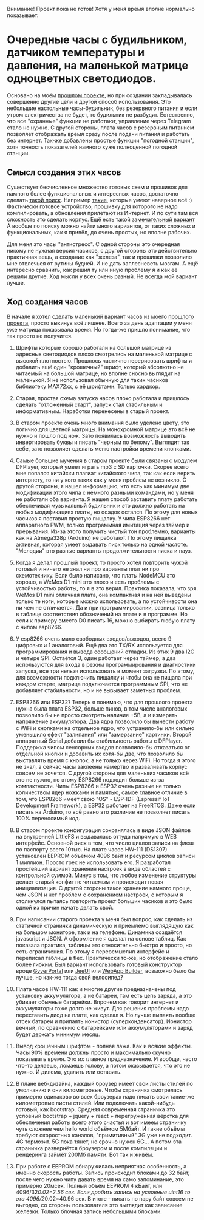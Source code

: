 Внимание! Проект пока не готов! Хотя у меня время вполне нормально показывает.

# Очередные часы с будильником, датчиком температуры и давления, на маленькой матрице одноцветных светодиодов.

Основано на моём [прошлом проекте](https://github.com/SerhiiLe/clock-esp8266-ws2812b), но при создании закладывалась совершенно 
другие цели и другой способ использования. Это небольшие настольные часы-будильник, без резервного питания и если утром
электричества не будет, то будильник не разбудит. Естественно, что все "охранные" функции не работают, управление через Telegram
стало не нужно. С другой стороны, плата часов с резервным питанием позволяет отображать время сразу после подачи питания и работать
без интернет. Так-же добавлены простые функции "погодной станции", хотя точность показателей намного хуже полноценной погодной станции.

## Смысл создания этих часов

Существует бесчисленное множество готовых схем и прошивок для намного более функциональных и интересных часов, достаточно
сделать [такой поиск](https://www.google.com/search?q=MAX7219+clock). Например [такие](https://www.thingiverse.com/thing:3924947),
которые умеют наверное всё :) Фактически готовое устройство, прошивку для которого не надо компилировать,
а обновления прилетают из Интернет. И по сути там вся сложность это сделать корпус. Ещё есть такой [замечательный вариант](https://github.com/IZ76/VZ_Clock/tree/master)
А вообще по поиску можно найти много вариантов, от таких сложных и функциональных, как я привёл, до очень простых, но вполне рабочих.

Для меня это часы "антистресс". С одной стороны это очередная никому не нужная версия часиков, с другой стороны это действительно практичная вещь,
а создание как "железа", так и прошивки позволило мне отвлечься от рутины будней. И не дать заплесневеть мозгам. А ещё интересно сравнить,
как решил ту или иную проблему я и как её решали другие. Ход мысли у всех очень разный. Не всегда мой вариант лучше.

## Ход создания часов

В начале я хотел сделать маленький вариант часов из моего [прошлого проекта](https://github.com/SerhiiLe/clock-esp8266-ws2812b),
просто выкинув всё лишнее. Всего за день адаптации у меня уже матрица показывала время. Но тогда-же пришло понимание, что так просто не получится.

1. Шрифты которые хорошо работали на большой матрице из адресных светодиодов плохо смотрелись на маленькой матрице с высокой плотностью.
Прошлось частично перерисовать шрифты и добавить ещё один "крошечный" шрифт, который абсолютно не читаемый на большой матрице, но вполне сносно
выглядит на маленькой. Я не использовал обычную для таких часиков библиотеку MAX72xx, с её шрифтами. Только хардкор.

2. Старая, простая схема запуска часов плохо работала и пришлось сделать "отложенный старт", запуск стал стабильным и информативным. Наработки перенесены
в старый проект.

3. В старом проекте очень много внимания было уделено цвету, это логично для цветной матрицы. На монохромной матрице это всё не нужно и пошло под нож.
Зато появилась возможность выводить инвертировать буквы и писать "черным по белому". Выглядит так себе, зато позволяет сделать меню настройки времени кнопками.

4. Самые большие мучения в старом проекте были связаны с модулем DFPlayer, который умеет играть mp3 с SD карточки. Скорее всего мне попался китайски плагиат
китайского чипа, так как если верить интернету, то ни у кого таких как у меня проблем не возникло. С другой стороны, я нашел информацию, что есть как минимум две 
модификации этого чипа с немного разными командами, но у меня не работали оба варианта. Я нашел способ заставить плату работать обеспечивая музыкальный будильник и
это должно работать на любых модификациях платы, но осадок остался. По этому для новых часиков я поставил простую пищалку. У чипа ESP8266 нет аппаратного PWM,
только программная имитация через таймер и прерывания. Из-за этого получить чистый тон проблемно, варианты как на Atmega328p (Arduino) не работают. По этому
пищалка активная, которая умеет выдавать писк только на одной частоте. "Мелодии" это разные варианты продолжительности писка и пауз.

5. Когда я делал прошлый проект, то просто хотел повторить чужой готовый и ничего не знал ни про варианты плат ни про схемотехнику. Если было написано, что платы
NodeMCU это хорошо, а WeMos D1 mini это плохо и есть проблемы с устойчивостью работы, то я в это верил. Практика показала, что зря. WeMos D1 mini отличная плата,
она компактная и на ней выведены только те ноги, которые можно использовать, а по устойчивости она ни чем не отличается. Да и при программировании, разница только в
таблице соответствия обозначений на плате и в программе. Но если к примеру вместо D0 писать 16, можно выбирать любую плату с чипом esp8266.

6. У esp8266 очень мало свободных входов/выходов, всего 9 цифровых и 1 аналоговый. Ещё два это TX/RX используется для программирования и вывода сообщений отладки.
Из этих 9 два I2C и четыре SPI. Остаётся 3, один работает через таймер, а два используются для входа в режим программирования и диагностики запуска, все три нельзя
использовать в момент загрузки. По этому, для возможности подключить пищалку и чтобы она не пищала при каждом старте, матрица подключается программным SPI, что не
добавляет стабильности, но и не вызывает заметных проблем.

7. ESP8266 или ESP32? Теперь я понимаю, что для прошлого проекта нужна была плата ESP32, больше пинов, в том числе аналоговых позволило бы не просто смотреть наличие
+5В, а и измерять напряжение аккумулятора. Два ядра позволило бы вынести работу с WiFi и кнопками на отдельное ядро, что устранило-бы или сильно уменьшило
ефект "залипания" или "замерзание" картинки. Второй аппаратный Serial добавил бы стабильность работы с DFPlayer. Поддержка чипом сенсорных входов позволило-бы отказаться
от отдельной кнопки и добавить их хотя-бы две, что позволило бы выставлять время с кнопок, а не только через WiFi. Но тогда я этого не знал, а сейчас часы заклеены
намертво и разваливать корпус совсем не хочется. С другой стороны для маленьких часиков всё это не нужно, по этому ESP8266 подходит больше из-за компактности.
Чипы ESP8266 и ESP32 очень разные не только количеством ядер ножками и памятью, самое главное отличие в том, что ESP8266 имеет свою "OS" - ESP-IDF
(Espressif IoT Development Framework), а ESP32 работает на FreeRTOS. Даже если писать на Arduino, то всё равно это различие не позволяет писать 100% переносимый код.

8. В старом проекте конфигурация сохранялась в виде JSON файлов на внутренней LittleFS и выдавалась оттуда напрямую в WEB интерфейс. Основной риск в том, что число
циклов записи на флеш по паспорту всего 10тыс. На плате часов HW-111 (DS1307) установлен EEPROM объёмом 4096 байт и ресурсом циклов записи 1 миллион. Просто грех
не использовать его. Я разработал простейший вариант хранения настроек в виде областей с контрольной суммой. Минус в том, что любое изменение структуры делает
старый конфиг не читаемым и происходит новая инициализация. С другой стороны такое хранение намного проще, чем JSON и нет проблем с сохранением настроек, с которым
я столкнулся пытаясь повторить проект больших часиков и это было одной из причин начать делать свой.

9. При написании старого проекта у меня был вопрос, как сделать из статичной странички динамическую и приемлемо выглядящую как на большом мониторе, так и на телефоне.
Динамика создаётся javascript и JSON. А оформление я сделал на основе таблиц. Как показала практика, таблицы это относительно быстро и просто, но есть ограничения.
По этому я переосмыслил интерфейс и переписал таблицы в flex. Практически то-же, но отображение стало более гибким. Был вариант использовать готовый конструктор вроде
[GyverPortal](https://github.com/GyverLibs/GyverHub) или [JeeUI](https://github.com/jeecrypt) или [WebApp Builder](https://wicard.net/projects/Arduino/ESP32-ESP8266/esp8266-webapp-builder), возможно было бы лучше, но как-же тогда свой велосипед?

10. Плата часов HW-111 как и многие другие предназначены под установку аккумулятора, а не батареи, там есть цепь заряда, а это убивает обычные батарейки.
Впрочем как говорит интернет и аккумуляторы тоже долго не живут. Для решения проблемы надо переставить диод на плате, как сделал я. Но лучше выпаять вообще отсек
батареи и припаять ионистор (суперконденсатор). Ионистор вечный, по сравнению с батарейками или аккумуляторами и заряд будет держать минимум месяц.

11. Вывод крошечным шрифтом - полная лажа. Как и всякие эффекты. Часы 90% времени должны просто и максимально скучно показывать время. Это их главное предназначение.
И вообще, часто что-то делаешь, ломаешь голову, а потом оказывается, что это не нужно. И дилема, удалить или оставить.

12. В плане веб-дизайна, каждый броузер имеет свои листы стилей по умолчанию и они километровые. Чтобы страничка смотрелась примерно одинаково во всех броузерах
надо писать свои такие-же километровые листы стилей. Или подключать какой-нибудь готовый, как bootstrap. Средняя современная страничка это условный
bootstrap + jquery + react + перегруженная вёрстка для обеспечения работы всего этого счастья и вот имеем страничку чуть сложнее чем hello world объёмом 5Мбайт.
И такие объёмы требуют скоростных каналов, "примитивный" 3G уже не подходит. 4G тормозит. 5G пока тянет, но срочно нужен 6G...
А потом эта страничка развернётся броузером и после компиляции и рендеринга займёт 200Мб памяти. Вот так и живём.

13. При работе с EEPROM обнаружилась неприятная особенность, а именно скорость работы. Запись происходит блоками до 32 байт, после чего нужно чипу давать время на
само запоминание, это примерно 20мсек. Полный объём EEPROM 4 кБайт, или 4096/32*0.02=2.56 сек. Если дробить запись на условные uint16 то это 4096/2*0.02=40.96 сек.
В итоге - писать по пару байт совсем не выгодно, со стороны пользователя это выглядит как зависание железки. Только блочная запись небольшими блоками.

